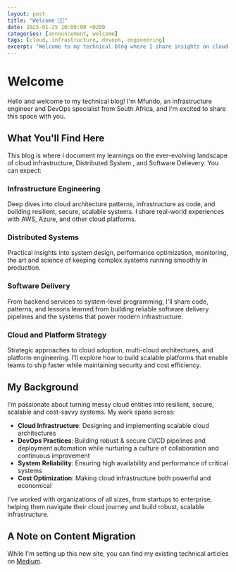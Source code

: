 ```yaml
---
layout: post
title: "Welcome 👋🏽"
date: 2025-01-25 10:00:00 +0200
categories: [announcement, welcome]
tags: [cloud, infrastructure, devops, engineering]
excerpt: "Welcome to my technical blog where I share insights on cloud infrastructure, system engineering, and software development."
---
```


# Welcome

Hello and welcome to my technical blog! I'm Mfundo, an infrastructure engineer and DevOps specialist from South Africa, and I'm excited to share this space with you.

## What You'll Find Here

This blog is where I document my learnings on the ever-evolving landscape of cloud infrastructure, Distributed System , and Software Delievery. You can expect:

### **Infrastructure Engineering**
Deep dives into cloud architecture patterns, infrastructure as code, and building resilient, secure, scalable systems. I share real-world experiences with AWS, Azure, and other cloud platforms.

### **Distributed Systems**
Practical insights into system design, performance optimization, monitoring, the art and science of keeping complex systems running smoothly in production.


### **Software Delivery**
From backend services to system-level programming, I'll share code, patterns, and lessons learned from building reliable software delivery pipelines and the systems that power modern infrastructure.

### **Cloud and Platform Strategy**
Strategic approaches to cloud adoption, multi-cloud architectures, and platform engineering. I'll explore how to build scalable platforms that enable teams to ship faster while maintaining security and cost efficiency.

## My Background

I'm passionate about turning messy cloud entities into resilient, secure, scalable and cost-savvy systems. My work spans across:

- **Cloud Infrastructure**: Designing and implementing scalable cloud architectures
- **DevOps Practices**: Building robust & secure CI/CD pipelines and deployment automation while nurturing a culture of collaboration and continuous improvement
- **System Reliability**: Ensuring high availability and performance of critical systems
- **Cost Optimization**: Making cloud infrastructure both powerful and economical

I've worked with organizations of all sizes, from startups to enterprise, helping them navigate their cloud journey and build robust, scalable infrastructure.

## A Note on Content Migration

While I'm setting up this new site, you can find my existing technical articles on [Medium](https://medium.com/@mfundo).
